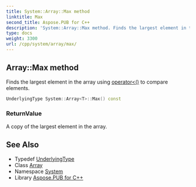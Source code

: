 ```yaml
---
title: System::Array::Max method
linktitle: Max
second_title: Aspose.PUB for C++
description: 'System::Array::Max method. Finds the largest element in the array using operator<() to compare elements in C++.'
type: docs
weight: 3300
url: /cpp/system/array/max/
---
```

## Array::Max method


Finds the largest element in the array using [operator<()](../../operator_/) to compare elements.

```cpp
UnderlyingType System::Array<T>::Max() const
```


### ReturnValue

A copy of the largest element in the array.

## See Also

* Typedef [UnderlyingType](../underlyingtype/)
* Class [Array](../)
* Namespace [System](../../)
* Library [Aspose.PUB for C++](../../../)
